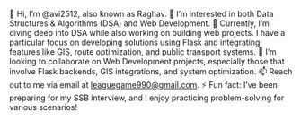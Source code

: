 👋 Hi, I’m @avi2512, also known as Raghav.
👀 I’m interested in both Data Structures & Algorithms (DSA) and Web Development.
🌱 Currently, I’m diving deep into DSA while also working on building web projects. I have a particular focus on developing solutions using Flask and integrating features like GIS, route optimization, and public transport systems.
💞️ I’m looking to collaborate on Web Development projects, especially those that involve Flask backends, GIS integrations, and system optimization.
📫 Reach out to me via email at leaguegame990@gmail.com.
⚡ Fun fact: I’ve been preparing for my SSB interview, and I enjoy practicing problem-solving for various scenarios!
<!---
avi2512/avi2512 is a ✨ special ✨ repository because its `README.md` (this file) appears on your GitHub profile.
You can click the Preview link to take a look at your changes.
--->
